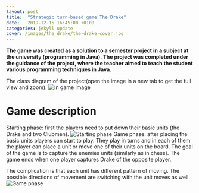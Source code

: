 ```yaml
---
layout: post
title:  "Strategic turn-based game The Drake"
date:   2019-12-15 16:45:00 +0100
categories: jekyll update
cover: /images/the_drake/the-drake-cover.jpg
---
```


**The game was created as a solution to a semester project in a subject at the university (programming in Java). The project was completed under the guidance of the project, where the teacher aimed to teach the student various programming techniques in Java.**

The class diagram of the project(open the image in a new tab to get the full view and zoom). 
![In game image](/images/mvc/thedrakeProject.png "Class diagram")
# Game description
Starting phase: first the players need to put down their basic units (the Drake and two Clubmen). 
![Starting phase](/images/mvc/game0.jpg "Starting phase")
Game phase: after placing the basic units players can start to play. They play in turns and in each of them the player can place a unit or move one of their units on the board. The goal of the game is to capture the enemies units (similarly as in chess). The game ends when one player captures Drake of the opposite player.

The complication is that each unit has different pattern of moving. The possible directions of movement are switching with the unit moves as well. 
![Game phase](/images/mvc/game0.jpg "Game phase")